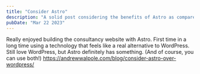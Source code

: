 ```yaml
---
title: "Consider Astro"
description: "A solid post considering the benefits of Astro as compared to WordPress"
pubDate: "Mar 22 2023"
---
```


<p class="e-content">Really enjoyed building the consultancy website with Astro. First time in a long time using a technology that feels like a real alternative to WordPress. Still love WordPress, but Astro definitely has something. (And of course, you can use both!) <a href="https://andrewwalpole.com/blog/consider-astro-over-wordpress/">https://andrewwalpole.com/blog/consider-astro-over-wordpress/</a></p>

<data class="p-bridgy-omit-link" value="maybe" />
<a href="https://brid.gy/publish/twitter"></a>
<a href="https://brid.gy/publish/mastodon"></a>

